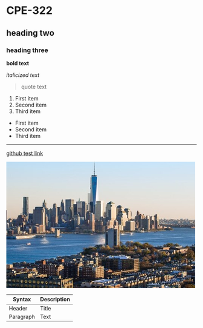 # CPE-322
## heading two
### heading three

**bold text**

*italicized text*

> quote text

1. First item
2. Second item
3. Third item

- First item
- Second item
- Third item

---

[github test link](https://github.com/ARTorres22/CPE-322.git)

![example image](image.jpg)

| Syntax | Description |
| ----------- | ----------- |
| Header | Title |
| Paragraph | Text |
